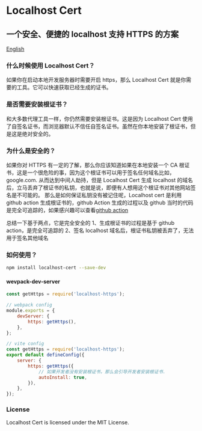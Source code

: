 # Localhost Cert

## 一个安全、便捷的 localhost 支持 HTTPS 的方案
[English](readme.md)
### 什么时候使用 Localhost Cert？

如果你在启动本地开发服务器时需要开启 https，那么 Localhost Cert 就是你需要的工具。它可以快速获取已经生成的证书。

### 是否需要安装根证书？

和大多数代理工具一样，你仍然需要安装根证书。这是因为 Localhost Cert 使用了自签名证书，而浏览器默认不信任自签名证书。虽然在你本地安装了根证书，但是这是绝对安全的。

### 为什么是安全的？

如果你对 HTTPS 有一定的了解，那么你应该知道如果在本地安装一个 CA 根证书，这是一个很危险的事，因为这个根证书可以用于签名任何域名比如，google.com. 从而达到中间人劫持，但是 Localhost Cert 生成 localhost 的域名后，立马丢弃了根证书的私钥，也就是说，即便有人想用这个根证书对其他网站签名是不可能的。
那么是如何保证私钥没有被记住呢，Localhost cert 是利用 github action 生成根证书的，github Action 生成的过程以及 github 当时的代码是完全可追踪的，如果感兴趣可以查看[github action](https://github.com/IdeaNest-org/localhost-cert/actions/runs/7004987626/job/19053845251)

总结一下基于两点，它是完全安全的
1、生成根证书的过程是基于 github action，是完全可追踪的
2、签名 localhost 域名后，根证书私钥被丢弃了，无法用于签名其他域名

### 如何使用？

```bash
npm install localhost-cert --save-dev
```

#### wevpack-dev-server

```javascript
const getHttps = require('localhost-https');

// webpack config
module.exports = {
    devServer: {
        https: getHttps(),
    },
};
```

```javascript
// vite config
const getHttps = require('localhost-https');
export default defineConfig({
    server: {
        https: getHttps({
            // 如果开发者没有安装根证书，那么会引导开发者安装根证书.
            autoInstall: true,
        }),
    },
});
```

### License

Localhost Cert is licensed under the MIT License.
